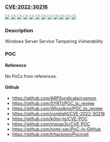 ### [CVE-2022-30216](https://cve.mitre.org/cgi-bin/cvename.cgi?name=CVE-2022-30216)
![](https://img.shields.io/static/v1?label=Product&message=Windows%2010%20Version%2020H2&color=blue)
![](https://img.shields.io/static/v1?label=Product&message=Windows%2010%20Version%2021H1&color=blue)
![](https://img.shields.io/static/v1?label=Product&message=Windows%2010%20Version%2021H2&color=blue)
![](https://img.shields.io/static/v1?label=Product&message=Windows%2011%20version%2021H2&color=blue)
![](https://img.shields.io/static/v1?label=Product&message=Windows%20Server%202022&color=blue)
![](https://img.shields.io/static/v1?label=Product&message=Windows%20Server%20version%2020H2&color=blue)
![](https://img.shields.io/static/v1?label=Version&message=10.0.0%3C%2010.0.19042.1826%20&color=brighgreen)
![](https://img.shields.io/static/v1?label=Version&message=10.0.0%3C%2010.0.19043.1826%20&color=brighgreen)
![](https://img.shields.io/static/v1?label=Version&message=10.0.0%3C%2010.0.19044.1826%20&color=brighgreen)
![](https://img.shields.io/static/v1?label=Version&message=10.0.0%3C%2010.0.20348.825%20&color=brighgreen)
![](https://img.shields.io/static/v1?label=Version&message=10.0.0%3C%2010.0.22000.795%20&color=brighgreen)
![](https://img.shields.io/static/v1?label=Vulnerability&message=Tampering&color=brighgreen)

### Description

Windows Server Service Tampering Vulnerability

### POC

#### Reference
No PoCs from references.

#### Github
- https://github.com/ARPSyndicate/cvemon
- https://github.com/SYRTI/POC_to_review
- https://github.com/WhooAmii/POC_to_review
- https://github.com/corelight/CVE-2022-30216
- https://github.com/k0mi-tg/CVE-POC
- https://github.com/manas3c/CVE-POC
- https://github.com/nomi-sec/PoC-in-GitHub
- https://github.com/trhacknon/Pocingit

